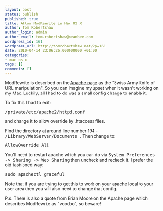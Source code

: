 ```yaml
---
layout: post
status: publish
published: true
title: Allow ModRewrite in Mac OS X
author: Tom Robertshaw
author_login: admin
author_email: tom.robertshaw@meanbee.com
wordpress_id: 161
wordpress_url: http://tomrobertshaw.net/?p=161
date: 2010-04-14 23:06:26.000000000 +01:00
categories:
- mac os x
tags: []
comments: []
---
```

ModRewrite is described on the <a href="http://httpd.apache.org/docs/1.3/mod/mod_rewrite.html">Apache page</a> as the "Swiss Army Knife of URL manipulation".  So you can imagine my upset when it wasn't working on my Mac.  Luckily, all I had to do was a small config change to enable it.

To fix this I had to edit:

<pre lang="text">/private/etc/apache2/httpd.conf</pre>

and change it to allow override by .htaccess files.

Find the directory at around line number 194 - <tt>/Library/WebServer/Documents </tt>.   Then change to:

<pre lang="text">AllowOverride All</pre>

You'll need to restart apache which you can do via <tt>System Preferences -> Sharing -> Web Sharing</tt> then uncheck and recheck it.  I prefer the old fashioned way:

<pre lang="text">sudo apachectl graceful</pre>

Note that if you are trying to get this to work on your apache local to your user area then you will also need to change that config.

P.s. There is also a quote from Brian Moore on the Apache page which describes ModRewrite as "voodoo", so beware!
